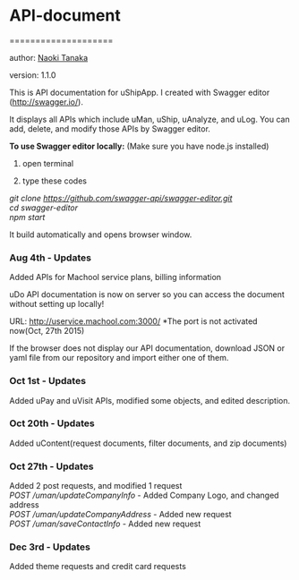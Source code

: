# API-document
====================

author: [Naoki Tanaka](naoki.tanaka@machool.com)

version: 1.1.0

This is API documentation for uShipApp. I created with Swagger editor (http://swagger.io/). 

It displays all APIs which include uMan, uShip, uAnalyze, and uLog.
You can add, delete, and modify those APIs by Swagger editor.


<strong>To use Swagger editor locally:</strong>
(Make sure you have node.js installed)


1. open terminal
 

2. type these codes


<em>git clone https://github.com/swagger-api/swagger-editor.git</em><br>
<em>cd swagger-editor</em><br>
<em>npm start</em><br>


It build automatically and opens browser window.

<h3>Aug 4th - Updates</h3>

Added APIs for Machool service plans, billing information

uDo API documentation is now on server so you can access the document without setting up locally!

URL: http://uservice.machool.com:3000/ *The port is not activated now(Oct, 27th 2015)

If the browser does not display our API documentation, download JSON or yaml file from our repository and import either one of them. 


<h3>Oct 1st - Updates</h3>

Added uPay and uVisit APIs, modified some objects, and edited description.  

<h3>Oct 20th - Updates</h3>

Added uContent(request documents, filter documents, and zip documents)

<h3>Oct 27th - Updates</h3>

Added 2 post requests, and modified 1 request<br>
<em>POST /uman/updateCompanyInfo</em> - Added Company Logo, and changed address<br>
<em>POST /uman/updateCompanyAddress</em> - Added new request<br>
<em>POST /uman/saveContactInfo</em> - Added new request<br>

<h3>Dec 3rd - Updates</h3>

Added theme requests and credit card requests<br>
